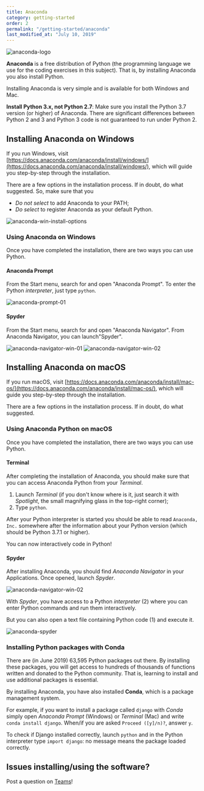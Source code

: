 ```yaml
---
title: Anaconda
category: getting-started
order: 2
permalink: "/getting-started/anaconda"
last_modified_at: "July 10, 2019"
---
```



![anaconda-logo](https://cloudstor.aarnet.edu.au/plus/s/VKfqVc4PcuNBz3M/download)

**Anaconda** is a free distribution of Python (the programming language we use for the coding exercises in this subject). That is, by installing Anaconda you also install Python.

Installing Anaconda is very simple and is available for both Windows and Mac.

**Install Python 3.x, not Python 2.7**: Make sure you install the Python 3.7 version (or higher) of Anaconda. There are significant differences between Python 2 and 3 and Python 3 code is not guaranteed to run under Python 2.


## Installing Anaconda on Windows

If you run Windows, visit [https://docs.anaconda.com/anaconda/install/windows/](https://docs.anaconda.com/anaconda/install/windows/), which will guide you step-by-step through the installation.

There are a few options in the installation process. If in doubt, do what suggested. So, make sure that you

* *Do not select* to add Anaconda to your PATH;
* *Do select* to register Anaconda as your default Python.

![anaconda-win-install-options](https://cloudstor.aarnet.edu.au/plus/s/WXVc6u783wZWqFu/download)

### Using Anaconda on Windows

Once you have completed the installation, there are two ways you can use Python.

#### Anaconda Prompt
From the Start menu, search for and open "Anaconda Prompt". To enter the Python *interpreter*, just type `python`.

![anaconda-prompt-01](https://cloudstor.aarnet.edu.au/plus/s/1EOiY69nSBSQ9BB/download)
        
#### Spyder
From the Start menu, search for and open "Anaconda Navigator". From Anaconda Navigator, you can launch"Spyder".

![anaconda-navigator-win-01](https://cloudstor.aarnet.edu.au/plus/s/ya3NW8TmLCbNsiE/download)
![anaconda-navigator-win-02](https://cloudstor.aarnet.edu.au/plus/s/T2tAImKdTQlX4iA/download)

## Installing Anaconda on macOS

If you run macOS, visit [https://docs.anaconda.com/anaconda/install/mac-os/](https://docs.anaconda.com/anaconda/install/mac-os/), which will guide you step-by-step through the installation.

There are a few options in the installation process. If in doubt, do what suggested.

### Using Anaconda Python on macOS

Once you have completed the installation, there are two ways you can use Python.

#### Terminal

After completing the installation of Anaconda, you should make sure that you can access Anaconda Python from your *Terminal*.

1. Launch *Terminal* (if you don't know where is it, just search it with *Spotlight*, the small magnifying glass in the top-right corner);
2. Type `python`.

After your Python interpreter is started you should be able to read `Anaconda, Inc.` somewhere after the information about your Python version (which should be Python 3.7.1 or higher).

You can now interactively code in Python!
    
#### Spyder

After installing Anaconda, you should find *Anaconda Navigator* in your Applications. Once opened, launch *Spyder*.

![anaconda-navigator-win-02](https://cloudstor.aarnet.edu.au/plus/s/T2tAImKdTQlX4iA/download)

With *Spyder*, you have access to a Python *interpreter* (2) where you can enter Python commands and run them interactively.

But you can also open a text file containing Python code (1) and execute it. 

![anaconda-spyder](https://cloudstor.aarnet.edu.au/plus/s/TlWq5OotEpMqHar)



### Installing Python packages with Conda

There are (in June 2019) 63,595 Python packages out there. By installing these packages, you will get access to hundreds of thousands of functions written and donated to the Python community. That is, learning to install and use additional packages is essential.

By installing Anaconda, you have also installed **Conda**, which is a package management system.

For example, if you want to install a package called `django` with *Conda* simply open *Anaconda Prompt* (Windows) or *Terminal* (Mac) and write `conda install django`. When/if you are asked `Proceed ([y]/n)?`, answer `y`.

To check if Django installed correctly, launch `python` and in the Python interpreter type `import django`: no message means the package loaded correctly.

## Issues installing/using the software?

Post a question on [Teams](https://teams.microsoft.com/l/team/19%3abef8a451adf949aba91629d0f8666574%40thread.skype/conversations?groupId=6b2b6609-a95b-40a2-8570-91455f3f78ba&tenantId=e8911c26-cf9f-4a9c-878e-527807be8791)!


